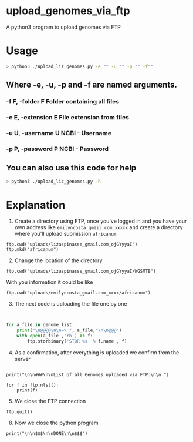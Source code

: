 # upload_genomes_via_ftp

A python3 program to upload genomes via FTP

# Usage

```bash
> python3 ./upload_liz_genomes.py -e "" -u "" -p "" -f""

```
## Where -e, -u, -p and -f are named arguments. 

  ### -f F, -folder F     Folder containing all files
  ### -e E, -extension E  File extension from files
  ### -u U, -username U   NCBI - Username
  ### -p P, -password P   NCBI - Password
  
## You can also use this code for help
  ```bash
> python3 ./upload_liz_genomes.py -h

```

# Explanation 



1. Create a directory using FTP, once you've logged in and you have your own address like `emilyncosta_gmail.com_xxxxx` and create a directory where you'll upload submission `africanum`

```
ftp.cwd("uploads/lizaspinasse_gmail.com_ojGYyyaI")
ftp.mkd("africanum")

```

2. Change the location of the directory 

```
ftp.cwd("uploads/lizaspinasse_gmail.com_ojGYyyaI/WGSMTB")
```

With you information it could be like 

```
ftp.cwd("uploads/emilyncosta_gmail.com_xxxx/africanum")

```


3. The next code is uploading the file one by one 

```python


for a_file in genome_list:
    print("\n@@@@\n\n=> ", a_file,"\n\n@@@")
    with open(a_file ,'rb') as f:
        ftp.storbinary('STOR %s' % f.name , f)


```

4. As a confirmation, after everything is uploaded we confirm from the server 

```

print("\n\n###\n\nList of all Genomes uploaded via FTP:\n\n ")

for f in ftp.nlst():
    print(f)

```

5. We close the FTP connection

```
ftp.quit()

```

8. Now we close the python program

```
print("\n\n$$$\n\nDONE\n\n$$$")
```
